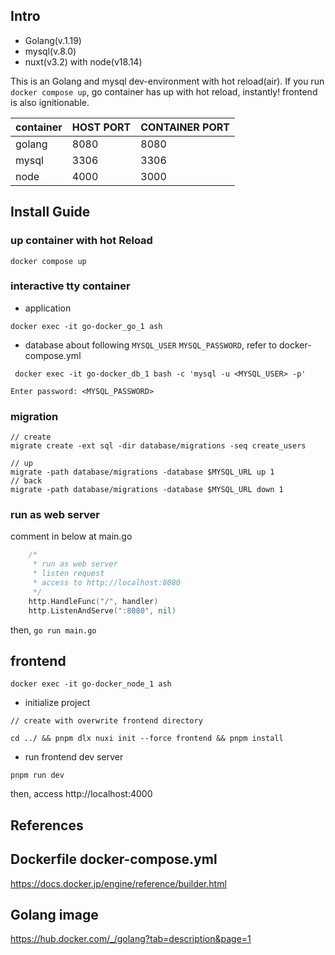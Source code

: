 ## Intro

- Golang(v.1.19)
- mysql(v.8.0)
- nuxt(v3.2) with node(v18.14)

This is an Golang and mysql dev-environment with hot reload(air).
If you run `docker compose up`, go container has up with hot reload, instantly!
frontend is also ignitionable.


| container | HOST PORT  | CONTAINER PORT |
|-----------| ---- |----------------|
| golang    |  8080  | 8080           |
| mysql     |  3306  | 3306           |
| node      |  4000  | 3000           |

## Install Guide

### up container with hot Reload

```shell
docker compose up
```

### interactive tty container

-   application

```shell
docker exec -it go-docker_go_1 ash
```

-   database
    about following `MYSQL_USER` `MYSQL_PASSWORD`, refer to docker-compose.yml

```shell
 docker exec -it go-docker_db_1 bash -c 'mysql -u <MYSQL_USER> -p'
```

`Enter password: <MYSQL_PASSWORD>`

### migration

```
// create
migrate create -ext sql -dir database/migrations -seq create_users

// up
migrate -path database/migrations -database $MYSQL_URL up 1
// back
migrate -path database/migrations -database $MYSQL_URL down 1
```

### run as web server

comment in below at main.go

```.go
	/*
	 * run as web server
	 * listen request
	 * access to http://localhost:8080
	 */
	http.HandleFunc("/", handler)
	http.ListenAndServe(":8080", nil)
```

then, `go run main.go`


## frontend

```
docker exec -it go-docker_node_1 ash
```

- initialize project

```
// create with overwrite frontend directory

cd ../ && pnpm dlx nuxi init --force frontend && pnpm install
```

- run frontend dev server

```
pnpm run dev
```
then, access http://localhost:4000


## References

## Dockerfile docker-compose.yml

https://docs.docker.jp/engine/reference/builder.html

## Golang image

https://hub.docker.com/_/golang?tab=description&page=1

